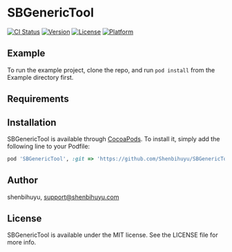 # SBGenericTool

[![CI Status](https://img.shields.io/travis/waing/SBGenericTool.svg?style=flat)](https://travis-ci.org/waing/SBGenericTool)
[![Version](https://img.shields.io/cocoapods/v/SBGenericTool.svg?style=flat)](https://cocoapods.org/pods/SBGenericTool)
[![License](https://img.shields.io/cocoapods/l/SBGenericTool.svg?style=flat)](https://cocoapods.org/pods/SBGenericTool)
[![Platform](https://img.shields.io/cocoapods/p/SBGenericTool.svg?style=flat)](https://cocoapods.org/pods/SBGenericTool)

## Example

To run the example project, clone the repo, and run `pod install` from the Example directory first.

## Requirements

## Installation

SBGenericTool is available through [CocoaPods](https://cocoapods.org). To install
it, simply add the following line to your Podfile:

```ruby
pod 'SBGenericTool', :git => 'https://github.com/Shenbihuyu/SBGenericTool.git'
```

## Author

shenbihuyu, support@shenbihuyu.com

## License

SBGenericTool is available under the MIT license. See the LICENSE file for more info.
